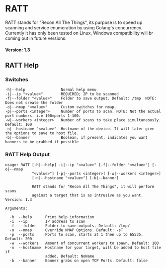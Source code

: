 # RATT

RATT stands for "Recon All The Things", its purpose is to speed up scanning and service enumeration by using Golang's concurrency.  Currently it has only been tested on Linux, Windows compatibility will br coming out in future versions.

#### Version: 1.3

## RATT Help

### Switches

```
-h|--help                Normal help menu
-i|--ip "<value>"        REQUIRED; IP to be scanned
-f|--folder "<value>"    Folder to save output. Default: /tmp  NOTE: Does not create the folder
-o|--nmap "<value>"      Custom switches for nmap.
-p|--ports <integer>     Number of ports to scan. NOTE: Not the actual port numbers. i.e 100=ports 1-100.
-w|--workers <integer>   Number of scans to take place simultaneously. Default: 100
-n|--hostname "<value>"  Hostname of the device. It will later give the options to save to host file.
-b|--banner              Boolean, if present, indicates you want banners to be grabbed if possible
```

### RATT Help Output

```
usage: RATT [-h|--help] -i|--ip "<value>" [-f|--folder "<value>"] [-o|--nmap
            "<value>"] [-p|--ports <integer>] [-w|--workers <integer>]
            [-n|--hostname "<value>"] [-b|--banner]

            RATT stands for "Recon All The Things", it will perform scans
            against a target that is as intrusive as you want. Version: 1.3

Arguments:

  -h  --help      Print help information
  -i  --ip        IP address to scan
  -f  --folder    Folder to save outputs. Default: /tmp/
  -o  --nmap      Override NMAP Options. Default: -sT
  -p  --ports     Ports to scan, starts at 1 then up to 65535. Default: 200
  -w  --workers   Amount of concurrent workers to spawn. Default: 100
  -n  --hostname  Hostname for your target, will be added to host file if
                  added. Default: NoName
  -b  --banner    Banner grabs on open TCP Ports. Default: false

```
